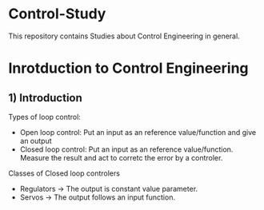# Control-Study
This repository contains Studies about Control Engineering in general.

# Inrotduction to Control Engineering

## 1) Introduction

Types of loop control:
* Open loop control: Put an input as an reference value/function and give an output
* Closed loop control: Put an input as an reference value/function. Measure the result and act to corretc the error by a controler.

Classes of Closed loop controlers
* Regulators ->  The output is constant value parameter.
* Servos -> The output follows an input function.

